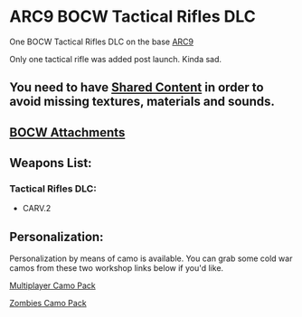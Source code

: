 # ARC9 BOCW Tactical Rifles DLC

One BOCW Tactical Rifles DLC on the base [ARC9](https://github.com/HaodongMo/ARC-9)

Only one tactical rifle was added post launch. Kinda sad.

## You need to have [Shared Content](https://github.com/multinettt/ARC-9_BOCW_Shared_Content) in order to avoid missing textures, materials and sounds.

## [BOCW Attachments](https://github.com/multinettt/ARC-9_BOCW_Attachments)

## Weapons List:
### Tactical Rifles DLC:

- CARV.2

## Personalization:

Personalization by means of camo is available. You can grab some cold war camos from these two workshop links below if you'd like.

[Multiplayer Camo Pack](https://steamcommunity.com/sharedfiles/filedetails/?id=2989163938)

[Zombies Camo Pack](https://steamcommunity.com/sharedfiles/filedetails/?id=2989231579)
